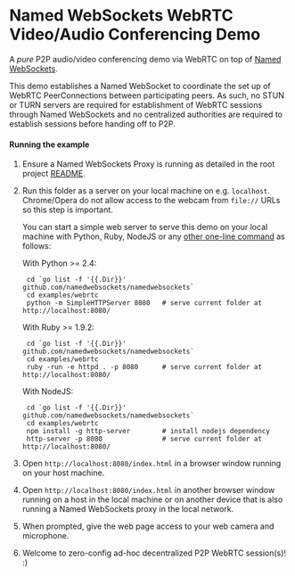 Named WebSockets WebRTC Video/Audio Conferencing Demo
===

A *pure* P2P audio/video conferencing demo via WebRTC on top of [Named WebSockets](https://github.com/namedwebsockets/namedwebsockets).

This demo establishes a Named WebSocket to coordinate the set up of WebRTC PeerConnections between participating peers. As such, no STUN or TURN servers are required for establishment of WebRTC sessions through Named WebSockets and no centralized authorities are required to establish sessions before handing off to P2P.

#### Running the example

1. Ensure a Named WebSockets Proxy is running as detailed in the root project [README](https://github.com/namedwebsockets/namedwebsockets/blob/master/README.md#run-a-named-websockets-proxy).

2. Run this folder as a server on your local machine on e.g. `localhost`. Chrome/Opera do not allow access to the webcam from `file://` URLs so this step is important.

    You can start a simple web server to serve this demo on your local machine with Python, Ruby, NodeJS or any [other one-line command](https://gist.github.com/willurd/5720255) as follows:

    With Python >= 2.4:

        cd `go list -f '{{.Dir}}' github.com/namedwebsockets/namedwebsockets`
        cd examples/webrtc
        python -m SimpleHTTPServer 8080   # serve current folder at http://localhost:8080/

    With Ruby >= 1.9.2:

        cd `go list -f '{{.Dir}}' github.com/namedwebsockets/namedwebsockets`
        cd examples/webrtc
        ruby -run -e httpd . -p 8080      # serve current folder at http://localhost:8080/

    With NodeJS:

        cd `go list -f '{{.Dir}}' github.com/namedwebsockets/namedwebsockets`
        cd examples/webrtc
        npm install -g http-server        # install nodejs dependency
        http-server -p 8080               # serve current folder at http://localhost:8080/

3. Open `http://localhost:8080/index.html` in a browser window running on your host machine.

4. Open `http://localhost:8080/index.html` in another browser window running on a host in the local machine or on another device that is also running a Named WebSockets proxy in the local network.

5. When prompted, give the web page access to your web camera and microphone.

6. Welcome to zero-config ad-hoc decentralized P2P WebRTC session(s)! :)
